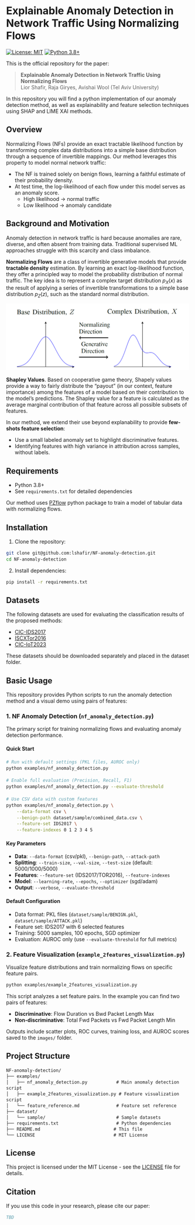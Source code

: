 # Explainable Anomaly Detection in Network Traffic Using Normalizing Flows

[![License: MIT](https://img.shields.io/badge/License-MIT-yellow.svg)](https://opensource.org/licenses/MIT)
[![Python 3.8+](https://img.shields.io/badge/python-3.8+-blue.svg)](https://www.python.org/downloads/)

This is the official repository for the paper:

> **Explainable Anomaly Detection in Network Traffic Using Normalizing Flows**  
> Lior Shafir, Raja Giryes, Avishai Wool (Tel Aviv University)

In this repository you will find a python implementation of our anomaly detection method, as well as explainability and feature selection techniques using SHAP and LIME XAI methods.

## Overview

Normalizing Flows (NFs) provide an exact tractable likelihood function by transforming complex data distributions into a simple base distribution through a sequence of invertible mappings.
Our method leverages this property to model normal network traffic:
- The NF is trained solely on benign flows, learning a faithful estimate of their probability density.
- At test time, the log-likelihood of each flow under this model serves as an anomaly score.
  - High likelihood → normal traffic
  - Low likelihood → anomaly candidate

## Background and Motivation

Anomaly detection in network traffic is hard because anomalies are rare, diverse, and often absent from training data. Traditional supervised ML approaches struggle with this scarcity and class imbalance.

**Normalizing Flows** are a class of invertible generative models that provide **tractable density** estimation. By learning an exact log-likelihood function, they offer a principled way to model the probability distribution of normal traffic. 
The key idea is to represent a complex target distribution $p_X(x)$ as the result of applying a series of invertible transformations
to a simple base distribution $p_Z(z)$, such as the standard normal distribution.

<img src="images/nf_dist_map.PNG" alt="Diagram" width="500"/>

<br/>

**Shapley Values**. Based on cooperative game theory, Shapely values provide a way to fairly distribute the “payout”
(in our context, feature importance) among the features of a model based on their contribution to the model’s predictions. The Shapley value for a feature is calculated as the average marginal contribution of that feature across all possible subsets of features.

In our method, we extend their use beyond explanability to provide **few-shots feature selection**:
- Use a small labeled anomaly set to highlight discriminative features.
- Identifying features with high variance in attribution across samples, without labels.



##  Requirements

- Python 3.8+
- See `requirements.txt` for detailed dependencies

Our method uses [PZflow](https://jfcrenshaw.github.io/pzflow/) python package to train a model of tabular data with normalizing flows.


##  Installation

1. Clone the repository:
```bash
git clone git@github.com:lshafir/NF-anomaly-detection.git
cd NF-anomaly-detection
```

2. Install dependencies:
```bash
pip install -r requirements.txt
```

## Datasets

The following datasets are used for evaluating the classification results of the proposed methods:

- [CIC-IDS2017](www.unb.ca/cic/datasets/ids-2017.html)
- [ISCXTor2016](https://www.unb.ca/cic/datasets/tor.html)
- [CIC-IoT2023](https://www.unb.ca/cic/datasets/iotdataset-2023.html)


These datasets should be downloaded separately and placed in the dataset folder.

## Basic Usage

This repository provides Python scripts to run the anomaly detection method and a visual demo using pairs of features:

### 1. NF Anomaly Detection (`nf_anomaly_detection.py`)

The primary script for training normalizing flows and evaluating anomaly detection performance.

#### Quick Start
```bash
# Run with default settings (PKL files, AUROC only)
python examples/nf_anomaly_detection.py

# Enable full evaluation (Precision, Recall, F1)
python examples/nf_anomaly_detection.py --evaluate-threshold

# Use CSV data with custom features
python examples/nf_anomaly_detection.py \
    --data-format csv \
    --benign-path dataset/sample/combined_data.csv \
    --feature-set IDS2017 \
    --feature-indexes 0 1 2 3 4 5
```

#### Key Parameters
- **Data**: `--data-format` (csv/pkl), `--benign-path`, `--attack-path`
- **Splitting**: `--train-size`, `--val-size`, `--test-size` (default: 5000/1000/5000)
- **Features**: `--feature-set` (IDS2017/TOR2016), `--feature-indexes`
- **Model**: `--learning-rate`, `--epochs`, `--optimizer` (sgd/adam)
- **Output**: `--verbose`, `--evaluate-threshold`

#### Default Configuration
- Data format: PKL files (`dataset/sample/BENIGN.pkl`, `dataset/sample/ATTACK.pkl`)
- Feature set: IDS2017 with 6 selected features
- Training: 5000 samples, 100 epochs, SGD optimizer
- Evaluation: AUROC only (use `--evaluate-threshold` for full metrics)

### 2. Feature Visualization (`example_2features_visualization.py`)

Visualize feature distributions and train normalizing flows on specific feature pairs.

```bash
python examples/example_2features_visualization.py
```

This script analyzes a set feature pairs. In the example you can find two pairs of features:
- **Discriminative**: Flow Duration vs Bwd Packet Length Max
- **Non-discriminative**: Total Fwd Packets vs Fwd Packet Length Min

Outputs include scatter plots, ROC curves, training loss, and AUROC scores saved to the `images/` folder.

##  Project Structure

```
NF-anomaly-detection/
├── examples/
│   ├── nf_anomaly_detection.py           # Main anomaly detection script
│   ├── example_2features_visualization.py # Feature visualization script
│   └── feature_reference.md              # Feature set reference
├── dataset/
│   └── sample/                           # Sample datasets
├── requirements.txt                      # Python dependencies
├── README.md                            # This file
└── LICENSE                              # MIT License
```


##  License

This project is licensed under the MIT License - see the [LICENSE](LICENSE) file for details.

##  Citation

If you use this code in your research, please cite our paper:

```bibtex
TBD
```


